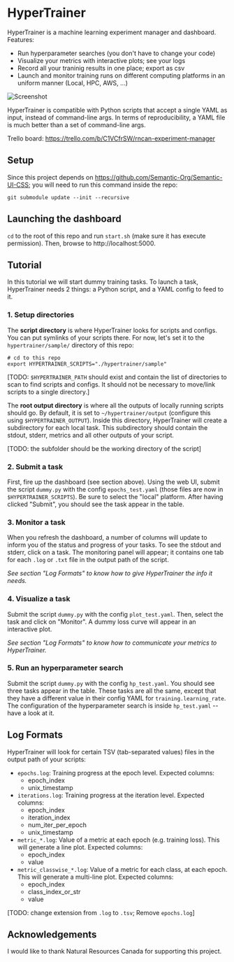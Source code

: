 # HyperTrainer

HyperTrainer is a machine learning experiment manager and dashboard. Features:

* Run hyperparameter searches (you don't have to change your code)
* Visualize your metrics with interactive plots; see your logs
* Record all your traninig results in one place; export as csv
* Launch and monitor training runs on different computing platforms in an uniform manner (Local, HPC, AWS, ...)

![Screenshot](https://raw.githubusercontent.com/lemairecarl/hypertrainer/master/hypertrainer.png)

HyperTrainer is compatible with Python scripts that accept a single YAML as input, instead of command-line args. In terms of reproducibility, a YAML file is much better than a set of command-line args.

Trello board:
https://trello.com/b/C1VCfrSW/rncan-experiment-manager

## Setup

Since this project depends on https://github.com/Semantic-Org/Semantic-UI-CSS; you will need to run this command inside the repo:

```
git submodule update --init --recursive
```

## Launching the dashboard

`cd` to the root of this repo and run `start.sh` (make sure it has execute permission). Then, browse to http://localhost:5000.

## Tutorial

In this tutorial we will start dummy training tasks. To launch a task, HyperTrainer needs 2 things: a Python script, and a YAML config to feed to it.

### 1. Setup directories

The **script directory** is where HyperTrainer looks for scripts and configs. You can put symlinks of your scripts there. For now, let's set it to the `hypertrainer/sample/` directory of this repo:

```
# cd to this repo
export HYPERTRAINER_SCRIPTS="./hypertrainer/sample"
```

[TODO: `$HYPERTRAINER_PATH` should exist and contain the list of directories to scan to find scripts and configs. It should not be necessary to move/link scripts to a single directory.]

The **root output directory** is where all the outputs of locally running scripts should go. By default, it is set to `~/hypertrainer/output` (configure this using `$HYPERTRAINER_OUTPUT`). Inside this directory, HyperTrainer will create a subdirectory for each local task. This subdirectory should contain the stdout, stderr, metrics and all other outputs of your script.

[TODO: the subfolder should be the working directory of the script]

### 2. Submit a task

First, fire up the dashboard (see section above). Using the web UI, submit the script `dummy.py` with the config `epochs_test.yaml` (those files are now in `$HYPERTRAINER_SCRIPTS`). Be sure to select the "local" platform. After having clicked "Submit", you should see the task appear in the table.

### 3. Monitor a task

When you refresh the dashboard, a number of columns will update to inform you of the status and progress of your tasks. To see the stdout and stderr, click on a task. The monitoring panel will appear; it contains one tab for each `.log` or `.txt` file in the output path of the script.

_See section "Log Formats" to know how to give HyperTrainer the info it needs._

### 4. Visualize a task

Submit the script `dummy.py` with the config `plot_test.yaml`. Then, select the task and click on "Monitor". A dummy loss curve will appear in an interactive plot.

_See section "Log Formats" to know how to communicate your metrics to HyperTrainer._

### 5. Run an hyperparameter search

Submit the script `dummy.py` with the config `hp_test.yaml`. You should see three tasks appear in the table. These tasks are all the same, except that they have a different value in their config YAML for `training.learning_rate`. The configuration of the hyperparameter search is inside `hp_test.yaml` -- have a look at it.

## Log Formats

HyperTrainer will look for certain TSV (tab-separated values) files in the output path of your scripts:

* `epochs.log`: Training progress at the epoch level. Expected columns:
    * epoch_index
    * unix_timestamp
* `iterations.log`: Training progress at the iteration level. Expected columns:
    * epoch_index
    * iteration_index
    * num_iter_per_epoch
    * unix_timestamp
* `metric_*.log`: Value of a metric at each epoch (e.g. training loss). This will generate a line plot. Expected columns:
    * epoch_index
    * value
* `metric_classwise_*.log`: Value of a metric for each class, at each epoch. This will generate a multi-line plot. Expected columns:
    * epoch_index
    * class_index_or_str
    * value

[TODO: change extension from `.log` to `.tsv`; Remove `epochs.log`]

## Acknowledgements

I would like to thank Natural Resources Canada for supporting this project.